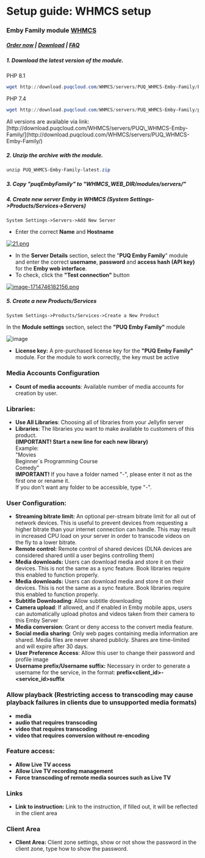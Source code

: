 # Setup guide: WHMCS setup

### Emby Family module **[WHMCS](https://puqcloud.com/link.php?id=77)** 

#####  [Order now](https://puqcloud.com/whmcs-module-emby-family.php) | [Download](https://download.puqcloud.com/WHMCS/servers/PUQ_WHMCS-Emby-Family/) | [FAQ](https://faq.puqcloud.com/)

##### 1. Download the latest version of the module.

PHP 8.1

```Powershell
wget http://download.puqcloud.com/WHMCS/servers/PUQ_WHMCS-Emby-Family/PUQ_WHMCS-Emby-Family-latest.zip
```

PHP 7.4

```Powershell
wget http://download.puqcloud.com/WHMCS/servers/PUQ_WHMCS-Emby-Family/php74/PUQ_WHMCS-Emby-Family-latest.zip
```

<p class="callout info">All versions are available via link: [http://download.puqcloud.com/WHMCS/servers/PUQ\_WHMCS-Emby-Family/](http://download.puqcloud.com/WHMCS/servers/PUQ_WHMCS-Emby-Family/)</p>

##### 2. Unzip the archive with the module.

```Powershell
unzip PUQ_WHMCS-Emby-Family-latest.zip
```

##### 3. Copy "puqEmbyFamily" to "WHMCS\_WEB\_DIR/modules/servers/"

##### 4. Create new server Emby in WHMCS (System Settings-&gt;Products/Services-&gt;Servers)

```
System Settings->Servers->Add New Server
```

- Enter the correct **Name** and **Hostname**

[![21.png](https://doc.puq.info/uploads/images/gallery/2023-11/scaled-1680-/21.png)](https://doc.puq.info/uploads/images/gallery/2023-11/21.png)

- In the **Server Details** section, select the "**PUQ Emby Family**" module and enter the correct **username**, **password** and **access hash (API key)** for the **Emby web interface**.
- To check, click the **"Test connection"** button

[![image-1714746182156.png](https://doc.puq.info/uploads/images/gallery/2024-05/scaled-1680-/image-1714746182156.png)](https://doc.puq.info/uploads/images/gallery/2024-05/image-1714746182156.png)

##### 5. Create a new Products/Services

```
System Settings->Products/Services->Create a New Product
```

In the **Module settings** section, select the **"PUQ Emby Family"** module

![image](https://github.com/user-attachments/assets/16f60767-a1f3-4276-884a-082435abc95c)

- **License key:** A pre-purchased license key for the **"PUQ Emby Family"** module. For the module to work correctly, the key must be active

### Media Accounts Configuration

- **Count of media accounts**: Available number of media accounts for creation by user.

### Libraries:

- **Use All Libraries**: Choosing all of libraries from your Jellyfin server
- **Libraries**: The libraries you want to make available to customers of this product.  
    **(IMPORTANT! Start a new line for each new library)**  
    Example:  
    "Movies  
    Beginner`s Programming Course  
    Comedy"  
    **IMPORTANT!** If you have a folder named "-", please enter it not as the first one or rename it.  
    If you don't want any folder to be accessible, type "-".

### User Configuration:

- **Streaming bitrate limit:** An optional per-stream bitrate limit for all out of network devices. This is useful to prevent devices from requesting a higher bitrate than your internet connection can handle. This may result in increased CPU load on your server in order to transcode videos on the fly to a lower bitrate.
- **Remote control:** Remote control of shared devices (DLNA devices are considered shared until a user begins controlling them)
- **Media downloads:** Users can download media and store it on their devices. This is not the same as a sync feature. Book libraries require this enabled to function properly.
- **Media downloads:** Users can download media and store it on their devices. This is not the same as a sync feature. Book libraries require this enabled to function properly.
- **Subtitle Downloading**: Allow subtitle downloading
- **Camera upload**: If allowed, and if enabled in Emby mobile apps, users can automatically upload photos and videos taken from their camera to this Emby Server
- **Media conversion**: Grant or deny access to the convert media feature.
- **Social media sharing**: Only web pages containing media information are shared. Media files are never shared publicly. Shares are time-limited and will expire after 30 days.
- **User Preference Access**: Allow this user to change their password and profile image
- **Username prefix/Username suffix:** Necessary in order to generate a username for the service, in the format: **prefix&lt;client\_id&gt;-&lt;service\_id&gt;suffix**

### Allow playback (Restricting access to transcoding may cause playback failures in clients due to unsupported media formats)

- **media**
- **audio that requires transcoding**
- **video that requires transcoding**
- **video that requires conversion without re-encoding**

### Feature access:

- **Allow Live TV access**
- **Allow Live TV recording management**
- **Force transcoding of remote media sources such as Live TV**

### Links

- **Link to instruction:** Link to the instruction, if filled out, it will be reflected in the client area

### Client Area

- **Client Area:** Client zone settings, show or not show the password in the client zone, type how to show the password.
